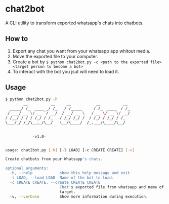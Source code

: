 # chat2bot
A CLI utility to transform exported whatsapp's chats into chatbots.


## How to

1. Export any chat you want from your whatsapp app whitout media.
1. Move the exported file to your computer.
1. Create a bot by 
```$ python chat2bot.py -c <path to the exported file> <target person to become a bot>```
1. To interact with the bot you jsut will need to load it.
  

## Usage

```bash
$ python chat2bot.py -h
        __          __     __           __          __ 
  _____/ /_  ____ _/ /_   / /_____     / /_  ____  / /_
 / ___/ __ \/ __ `/ __/  / __/ __ \   / __ \/ __ \/ __/
/ /__/ / / / /_/ / /_   / /_/ /_/ /  / /_/ / /_/ / /_  
\___/_/ /_/\__,_/\__/   \__/\____/  /_.___/\____/\__/  
                                                       

			-v1.0-


usage: chat2bot.py [-h] [-l LOAD] [-c CREATE CREATE] [-v]

Create chatbots from your Whatsapp's chats.

optional arguments:
  -h, --help            show this help message and exit
  -l LOAD, --load LOAD  Name of the bot to load.
  -c CREATE CREATE, --create CREATE CREATE
                        Chat's exported file from whatsapp and name of the
                        target.
  -v, --verbose         Show more information during execution.
```
